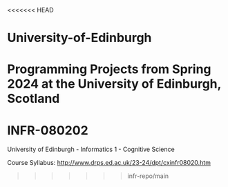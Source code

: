 <<<<<<< HEAD
# University-of-Edinburgh
Programming Projects from Spring 2024 at the University of Edinburgh, Scotland
=======
# INFR-080202
University of Edinburgh - Informatics 1  - Cognitive Science

Course Syllabus: http://www.drps.ed.ac.uk/23-24/dpt/cxinfr08020.htm
>>>>>>> infr-repo/main
